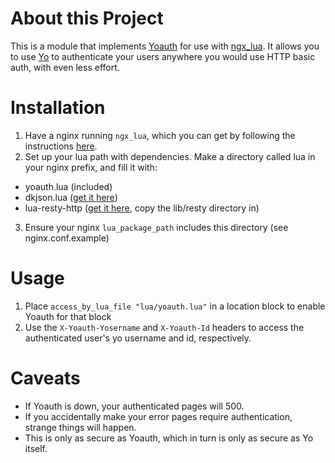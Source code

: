About this Project
==================
This is a module that implements [Yoauth](http://yoauth.herokuapp.com/) for use with [ngx_lua](http://wiki.nginx.org/HttpLuaModule). It allows you to use [Yo](http://justyo.co) to authenticate your users anywhere you would use HTTP basic auth, with even less effort.

Installation
============
1. Have a nginx running `ngx_lua`, which you can get by following the instructions [here](http://wiki.nginx.org/HttpLuaModule#Installation).
2. Set up your lua path with dependencies. Make a directory called lua in your nginx prefix, and fill it with:
 - yoauth.lua (included)
 - dkjson.lua ([get it here](http://dkolf.de/src/dkjson-lua.fsl/home))
 - lua-resty-http ([get it here](https://github.com/liseen/lua-resty-http), copy the lib/resty directory in)
3. Ensure your nginx `lua_package_path` includes this directory (see nginx.conf.example)

Usage
=====
1. Place `access_by_lua_file "lua/yoauth.lua"` in a location block to enable Yoauth for that block
2. Use the `X-Yoauth-Yosername` and `X-Yoauth-Id` headers to access the authenticated user's yo username and id, respectively.

Caveats
=======
- If Yoauth is down, your authenticated pages will 500.
- If you accidentally make your error pages require authentication, strange things will happen.
- This is only as secure as Yoauth, which in turn is only as secure as Yo itself.
